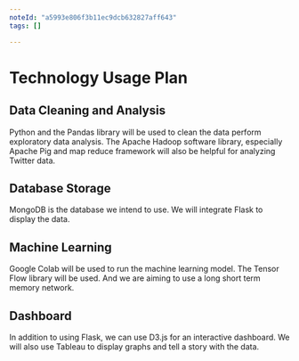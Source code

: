 ```yaml
---
noteId: "a5993e806f3b11ec9dcb632827aff643"
tags: []

---
```


# Technology Usage Plan

## Data Cleaning and Analysis
Python and the Pandas library will be used to clean the data perform exploratory data analysis. The Apache Hadoop software library, especially Apache Pig and map reduce framework will also be helpful for analyzing Twitter data.


## Database Storage
MongoDB is the database we intend to use. We will integrate Flask to display the data.


## Machine Learning
Google Colab will be used to run the machine learning model. The Tensor Flow library will be used. And we are aiming to use a long short term memory network.

## Dashboard
In addition to using Flask, we can use D3.js for an interactive dashboard. We will also use Tableau to display graphs and tell a story with the data.